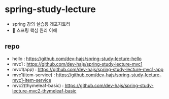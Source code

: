 # spring-study-lecture
* spring 강의 실습용 레포지토리
* 🌱 스프링 핵심 원리 이해

## repo
* hello : https://github.com/dev-hajs/spring-study-lecture-hello
* mvc1 : https://github.com/dev-hajs/spring-study-lecture-mvc1
* mvc1(app) : https://github.com/dev-hajs/spring-study-lecture-mvc1-app
* mvc1(item-service) : https://github.com/dev-hajs/spring-study-lecture-mvc1-item-service
* mvc2(thymeleaf-basic) : https://github.com/dev-hajs/spring-study-lecture-mvc2-thymeleaf-basic
